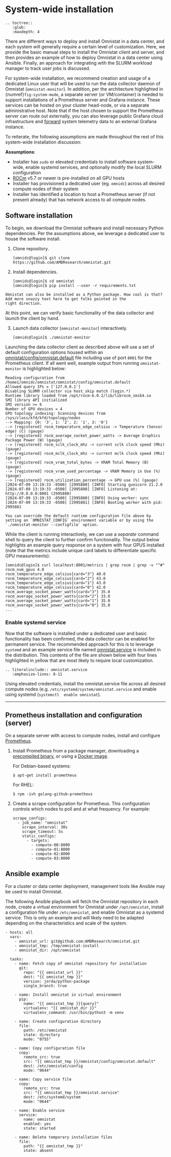 # System-wide installation

```eval_rst
.. toctree::
   :glob:
   :maxdepth: 4
```

There are different ways to deploy and install Omnistat in a data center, and
each system will generally require a certain level of customization. Here, we
provide the basic manual steps to install the Omnistat client
and server, and then provides an example of how to deploy Omnistat in a data
center using Ansible. Finally, an approach for integrating with the SLURM workload manager to track user jobs is discussed.

For system-wide installation, we recommend creation and usage of a dedicated Linux user that will be used to run the data collector daemon of Omnistat (`omnistat-monitor`).  In addition, per the architecture highlighted in {numref}`fig-system-mode`, a separate server (or VM/container) is needed to support installations of a Prometheus server and Grafana instance.  These services can be hosted on your cluster head-node, or via a separate administrative host. Note that if the host chosen to support the Prometheus server can route out externally, you can also leverage public Grafana cloud infrastructure and [forward](https://grafana.com/docs/agent/latest/flow/tasks/collect-prometheus-metrics/) system telemetry data to an external Grafana instance.

To reiterate, the following assumptions are made throughout the rest of this system-wide installation discussion:

__Assumptions__:
* Installer has `sudo` or elevated credentials to install software system-wide, enable systemd services, and optionally modify the local SLURM configuration
* [ROCm](https://rocm.docs.amd.com/en/latest/) v5.7 or newer is pre-installed on all GPU hosts
* Installer has provisioned a dedicated user (eg. `omnidc`) across all desired compute nodes of their system
* Installer has identified a location to host a Prometheus server (if not present already) that has network access to all compute nodes.

## Software installation

To begin, we download the Omnistat software and install necessary Python dependencies. Per the assumptions above, we leverage a dedicated user to house the software install.

<!-- The following two subsections describe two different ways of running the
Omniwach client: executing directly from a local directory, or installing it
as a package. -->

<!-- ### Option A. Run client from local directory -->

1. Clone repository.
   ```
   [omnidc@login]$ git clone https://github.com/AMDResearch/omnistat.git
   ```

2. Install dependencies.
   ```
   [omnidc@login]$ cd omnistat
   [omnidc@login]$ pip install --user -r requirements.txt
   ```

```{note}
Omnistat can also be installed as a Python package. How cool is that? Add more snazzy text here to get folks pointed in the 
right direction.
```

At this point, we can verify basic functionality of the data collector and launch the client by hand.

3. Launch data collector (`omnistat-monitor`) interactively.
   ```
   [omnidc@login]$ ./omnistat-monitor
   ```

<!-- ### Option B. Install package

1. Clone repository.
   ```
   $ git clone https://github.com/AMDResearch/omnistat.git
   ```

2. Create a virtual environment, with Python 3.8, 3.9, or 3.10.
   ```
   $ cd omnistat
   $ python -m venv /opt/omnistat
   ```

3. Install omnistat in a virtual environment. The virtual environment can
   also be used by sourcing the `./opt/omnistat/bin/activate` file, and that
   way there is no need to keep using the complete `./venv/bin` path every
   time. This guide uses the complete path for clarity. Needs to be
   executed from the root directory of the Omnistat repository.
   ```
   $ /opt/omnistat/bin/python -m pip install .
   ```
   Alternatively, use the following line to install Omnistat with the
   optional dependencies for the `omnistat-query` tool.
   ```
   $ /opt/omnistat/bin/python -m pip install .[query]
   ```

4. Launch the client with `gunicorn`. To make sure the installed version of
   Omnistat is being used, this shouldn't be executed from the root directory
   of the project.
   ```
   $ /opt/omnistat/bin/gunicorn -b 0.0.0.0:8000 "omnistat.node_monitoring:app"
   ``` -->

<!-- ### Configure client -->

Launching the data collector client as described above will use a set of default
configuration options housed within an [omnistat/config/omnistat.default](https://github.com/AMDResearch/omnistat/blob/main/omnistat/config/omnistat.default) file including use of port `8001` for the Prometheus client. If all went well, example output from running `omnistat-monitor` is highlighted below:

```text
Reading configuration from /home1/omnidc/omnistat/omnistat/config/omnistat.default
Allowed query IPs = ['127.0.0.1']
Disabling SLURM collector via host_skip match (login.*)
Runtime library loaded from /opt/rocm-6.0.2/lib/librocm_smi64.so
SMI library API initialized
SMI version >= 6
Number of GPU devices = 4
GPU topology indexing: Scanning devices from /sys/class/kfd/kfd/topology/nodes
--> Mapping: {0: '3', 1: '2', 2: '1', 3: '0'}
--> [registered] rocm_temperature_edge_celsius -> Temperature (Sensor edge) (C) (gauge)
--> [registered] rocm_average_socket_power_watts -> Average Graphics Package Power (W) (gauge)
--> [registered] rocm_sclk_clock_mhz -> current sclk clock speed (Mhz) (gauge)
--> [registered] rocm_mclk_clock_mhz -> current mclk clock speed (Mhz) (gauge)
--> [registered] rocm_vram_total_bytes -> VRAM Total Memory (B) (gauge)
--> [registered] rocm_vram_used_percentage -> VRAM Memory in Use (%) (gauge)
--> [registered] rocm_utilization_percentage -> GPU use (%) (gauge)
[2024-07-09 13:19:33 -0500] [2995880] [INFO] Starting gunicorn 21.2.0
[2024-07-09 13:19:33 -0500] [2995880] [INFO] Listening at: http://0.0.0.0:8001 (2995880)
[2024-07-09 13:19:33 -0500] [2995880] [INFO] Using worker: sync
[2024-07-09 13:19:33 -0500] [2995881] [INFO] Booting worker with pid: 2995881
```

```{note}
You can override the default runtime configuration file above by setting an `OMNISTAT_CONFIG` environment variable or by using the `./omnistat-monitor --configfile` option.
```

While the client is running interactively, we can use a _separate_ command shell to query the client to further confirm functionality. The output below highlights an example query response on a system with four GPUS installed (note that the metrics include unique card labels to differentiate specific GPU measurements):

```text
[omnidc@login]$ curl localhost:8001/metrics | grep rocm | grep -v "^#"
rocm_num_gpus 4.0
rocm_temperature_edge_celsius{card="3"} 40.0
rocm_temperature_edge_celsius{card="2"} 43.0
rocm_temperature_edge_celsius{card="1"} 43.0
rocm_temperature_edge_celsius{card="0"} 42.0
rocm_average_socket_power_watts{card="3"} 35.0
rocm_average_socket_power_watts{card="2"} 33.0
rocm_average_socket_power_watts{card="1"} 35.0
rocm_average_socket_power_watts{card="0"} 35.0
...
```



### Enable systemd service

Now that the software is installed under a dedicated user and basic functionality has been confirmed, the data collector can be enabled for permanent service. The recommended approach for this is to leverage `systemd` and an example service file named [omnistat.service](https://github.com/AMDResearch/omnistat/blob/main/omnistat.service) is included in the distribution. This contents of the file are shown below with four lines highlighted in yellow that are most likely to require local customization.

<!-- * `User` set to the local Linux user created to run Omnistat
* `OMNISTAT_DIR` set to the local path where you downloaded the source tree
* `OMNISTAT_CONFIG` set to the path of desired runtime config file
* `CPUAffinity` set to the CPU core index where omnistat-monitor will be pinned -->


```eval_rst
.. literalinclude:: omnistat.service
   :emphasize-lines: 8-11
```

Using elevated credentials, install the omnistat.service file across all desired compute nodes (e.g. `/etc/systemd/system/omnistat.service` and enable using systemd (`systemctl  enable omnistat`).

---

## Prometheus installation and configuration (server)

On a separate server with access to compute nodes, install and configure
[Prometheus](https://prometheus.io/).

1. Install Prometheus from a package manager, downloading a [precompiled
   binary](https://prometheus.io/download/), or using a [Docker
   image](https://hub.docker.com/u/prom).

   For Debian-based systems:
   ```
   $ apt-get install prometheus
   ```
   For RHEL:
   ```
   $ rpm -ivh golang-github-prometheus
   ```

2. Create a scrape configuration for Prometheus. This configuration controls
   which nodes to poll and at what frequency. For example:
   ```
   scrape_configs:
     - job_name: "omnistat"
       scrape_interval: 30s
       scrape_timeout: 5s
       static_configs:
         - targets:
           - compute-00:8000
           - compute-01:8000
           - compute-02:8000
           - compute-03:8000
   ```

## Ansible example

For a cluster or data center deployment, management tools like Ansible may be
used to install Omnistat.

The following Ansible playbook will fetch the Omnistat repository in each
node, create a virtual environment for Omnistat under `/opt/omnistat`,
install a configuration file under `/etc/omnistat`, and enable Omnistat as a
systemd service. This is only an example and will likely need to be adapted
depending on the characteristics and scale of the system.

```
- hosts: all
  vars:
    - omnistat_url: git@github.com:AMDResearch/omnistat.git
    - omnistat_tmp: /tmp/omnistat-install
    - omnistat_dir: /opt/omnistat

  tasks:
    - name: Fetch copy of omnistat repository for installation
      git:
        repo: "{{ omnistat_url }}"
        dest: "{{ omnistat_tmp }}"
        version: jorda/python-package
        single_branch: true

    - name: Install omnistat in virtual environment
      pip:
        name: "{{ omnistat_tmp }}[query]"
        virtualenv: "{{ omnistat_dir }}"
        virtualenv_command: /usr/bin/python3 -m venv

    - name: Create configuration directory
      file:
        path: /etc/omnistat
        state: directory
        mode: "0755"

    - name: Copy configuration file
      copy:
        remote_src: true
        src: "{{ omnistat_tmp }}/omnistat/config/omnistat.default"
        dest: /etc/omnistat/config
        mode: "0644"

    - name: Copy service file
      copy:
        remote_src: true
        src: "{{ omnistat_tmp }}/omnistat.service"
        dest: /etc/systemd/system
        mode: "0644"

    - name: Enable service
      service:
        name: omnistat
        enabled: yes
        state: started

    - name: Delete temporary installation files
      file:
        path: "{{ omnistat_tmp }}"
        state: absent
```